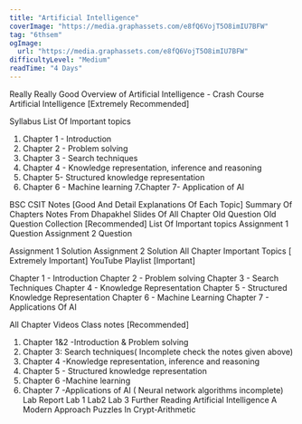```yaml
---
title: "Artificial Intelligence"
coverImage: "https://media.graphassets.com/e8fQ6VojT5O8imIU7BFW"
tag: "6thsem"
ogImage:
  url: "https://media.graphassets.com/e8fQ6VojT5O8imIU7BFW"
difficultyLevel: "Medium"
readTime: "4 Days"
---
```


<!-- @format -->

Really Really Good Overview of Artificial Intelligence - Crash Course Artificial Intelligence [Extremely Recommended]

Syllabus
List Of Important topics

1. Chapter 1 - Introduction
2. Chapter 2 - Problem solving
3. Chapter 3 - Search techniques
4. Chapter 4 - Knowledge representation, inference and reasoning
5. Chapter 5- Structured knowledge representation
6. Chapter 6 - Machine learning
   7.Chapter 7- Application of AI

BSC CSIT Notes [Good And Detail Explanations Of Each Topic]
Summary Of Chapters
Notes From Dhapakhel
Slides Of All Chapter
Old Question
Old Question Collection [Recommended]
List Of Important topics
Assignment 1 Question
Assignment 2 Question

Assignment 1 Solution
Assignment 2 Solution
All Chapter Important Topics [ Extremely Important]
YouTube Playlist [Important]

Chapter 1 - Introduction
Chapter 2 - Problem solving
Chapter 3 - Search Techniques
Chapter 4 - Knowledge Representation
Chapter 5 - Structured Knowledge Representation
Chapter 6 - Machine Learning
Chapter 7 - Applications Of AI

All Chapter Videos
Class notes [Recommended]

1. Chapter 1&2 -Introduction & Problem solving
2. Chapter 3: Search techniques( Incomplete check the notes given above)
3. Chapter 4 -Knowledge representation, inference and reasoning
4. Chapter 5 - Structured knowledge representation
5. Chapter 6 -Machine learning
6. Chapter 7 -Applications of AI ( Neural network algorithms incomplete)
   Lab Report
   Lab 1
   Lab2
   Lab 3
   Further Reading
   Artificial Intelligence A Modern Approach
   Puzzles In Crypt-Arithmetic
